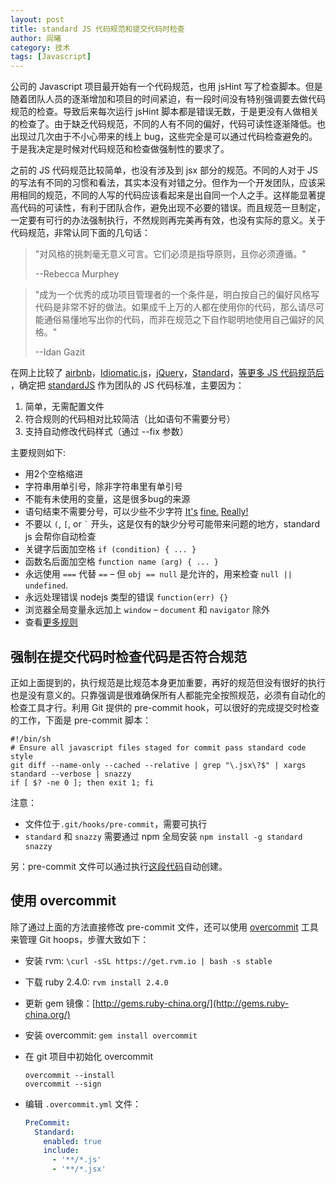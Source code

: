 ```yaml
---
layout: post
title: standard JS 代码规范和提交代码时检查
author: 阎曦
category: 技术
tags: [Javascript]
---
```


公司的 Javascript 项目最开始有一个代码规范，也用 jsHint 写了检查脚本。但是随着团队人员的逐渐增加和项目的时间紧迫，有一段时间没有特别强调要去做代码规范的检查。导致后来每次运行 jsHint 脚本都是错误无数，于是更没有人做相关的检查了。由于缺乏代码规范，不同的人有不同的偏好，代码可读性逐渐降低。也出现过几次由于不小心带来的线上 bug，这些完全是可以通过代码检查避免的。于是我决定是时候对代码规范和检查做强制性的要求了。

之前的 JS 代码规范比较简单，也没有涉及到 jsx 部分的规范。不同的人对于 JS 的写法有不同的习惯和看法，其实本没有对错之分。但作为一个开发团队，应该采用相同的规范，不同的人写的代码应该看起来是出自同一个人之手。这样能显著提高代码的可读性，有利于团队合作，避免出现不必要的错误。而且规范一旦制定，一定要有可行的办法强制执行，不然规则再完美再有效，也没有实际的意义。关于代码规范，非常认同下面的几句话：


> "对风格的挑刺毫无意义可言。它们必须是指导原则，且你必须遵循。"
>
> --Rebecca Murphey


> "成为一个优秀的成功项目管理者的一个条件是，明白按自己的偏好风格写代码是非常不好的做法。如果成千上万的人都在使用你的代码，那么请尽可能通俗易懂地写出你的代码，而非在规范之下自作聪明地使用自己偏好的风格。"
>
> --Idan Gazit

<!-- more -->

在网上比较了 [airbnb](https://github.com/airbnb/javascript)，[Idiomatic.js](https://github.com/rwaldron/idiomatic.js/tree/master/translations/zh_CN)，[jQuery](https://contribute.jquery.org/style-guide/js/)，[Standard](https://github.com/feross/standard)，[等更多 JS 代码规范后]((http://noeticforce.com/best-javascript-style-guide-for-maintainable-code)) ，确定把 [standardJS](https://github.com/feross/standard) 作为团队的 JS 代码标准，主要因为：

1. 简单，无需配置文件
1. 符合规则的代码相对比较简洁（比如语句不需要分号）
1. 支持自动修改代码样式（通过 --fix 参数）

主要规则如下:

- 用2个空格缩进
- 字符串用单引号，除非字符串里有单引号
- 不能有未使用的变量，这是很多bug的来源
- 语句结束不需要分号，可以少些不少字符 [It's][1] [fine.][2] [Really!][3]
- 不要以 `(`, `[`, or `` ` `` 开头，这是仅有的缺少分号可能带来问题的地方，standard js 会帮你自动检查
- 关键字后面加空格 `if (condition) { ... }`
- 函数名后面加空格 `function name (arg) { ... }`
- 永远使用 `===` 代替 `==` – 但 `obj == null` 是允许的，用来检查 `null || undefined`.
- 永远处理错误 nodejs 类型的错误 `function(err) {}`
- 浏览器全局变量永远加上 `window` – `document` 和 `navigator` 除外
- 查看[更多规则][5]

[1]: http://blog.izs.me/post/2353458699/an-open-letter-to-javascript-leaders-regarding
[2]: http://inimino.org/~inimino/blog/javascript_semicolons
[3]: https://www.youtube.com/watch?v=gsfbh17Ax9I
[4]: https://github.com/feross/standard/blob/master/RULES.md#semicolons
[5]: https://github.com/feross/standard/blob/master/RULES.md

## 强制在提交代码时检查代码是否符合规范

正如上面提到的，执行规范是比规范本身更加重要，再好的规范但没有很好的执行也是没有意义的。只靠强调是很难确保所有人都能完全按照规范，必须有自动化的检查工具才行。利用 Git 提供的 pre-commit hook，可以很好的完成提交时检查的工作，下面是 pre-commit 脚本：

```shell
#!/bin/sh
# Ensure all javascript files staged for commit pass standard code style
git diff --name-only --cached --relative | grep "\.jsx\?$" | xargs standard --verbose | snazzy
if [ $? -ne 0 ]; then exit 1; fi
```

注意：

 - 文件位于`.git/hooks/pre-commit`，需要可执行
 - `standard` 和 `snazzy` 需要通过 npm 全局安装 `npm install -g standard snazzy`

另：pre-commit 文件可以通过执行[这段代码](https://gist.github.com/yanxi-me/4ac3cc98869bcc5ce3effe9d9005e84e)自动创建。

## 使用 overcommit

除了通过上面的方法直接修改 pre-commit 文件，还可以使用 [overcommit](https://github.com/brigade/overcommit) 工具来管理 Git hoops，步骤大致如下：

- 安装 rvm: `\curl -sSL https://get.rvm.io | bash -s stable`
- 下载 ruby 2.4.0: `rvm install 2.4.0`
- 更新 gem 镜像：[http://gems.ruby-china.org/](http://gems.ruby-china.org/)
- 安装 overcommit: `gem install overcommit`
- 在 git 项目中初始化 overcommit

  ```
  overcommit --install
  overcommit --sign
  ```

- 编辑 `.overcommit.yml` 文件：

  ```yml
  PreCommit:
    Standard:
      enabled: true
      include:
        - '**/*.js'
        - '**/*.jsx'
  ```
